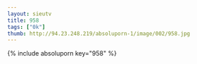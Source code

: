 ```yaml
--- 
layout: sieutv
title: 958
tags: ["0k"]
thumb: http://94.23.248.219/absoluporn-1/image/002/958.jpg
---
```

{% include absoluporn key="958" %} 
